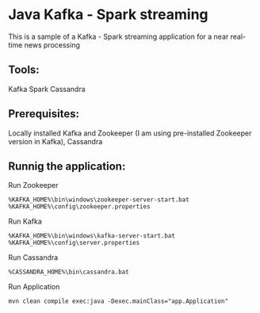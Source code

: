 # Java Kafka - Spark streaming  

This is a sample of a Kafka - Spark streaming application for a near real-time news processing

## Tools:

Kafka
Spark
Cassandra

## Prerequisites:
Locally installed Kafka and Zookeeper (I am using pre-installed Zookeeper version in Kafka), Cassandra

## Runnig the application:
Run Zookeeper
```
%KAFKA_HOME%\bin\windows\zookeeper-server-start.bat %KAFKA_HOME%\config\zookeeper.properties
```
Run Kafka
```
%KAFKA_HOME%\bin\windows\kafka-server-start.bat %KAFKA_HOME%\config\server.properties
```
Run Cassandra
```
%CASSANDRA_HOME%\bin\cassandra.bat
```
Run Application
```
mvn clean compile exec:java -Dexec.mainClass="app.Application"
```
